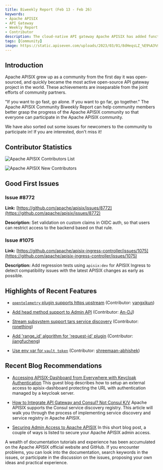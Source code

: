 ```yaml
---
title: Biweekly Report (Feb 13 - Feb 26)
keywords:
- Apache APISIX
- API Gateway
- Weekly Report
- Contributor
description: The cloud-native API gateway Apache APISIX has added functions such as enabling opentelemetry plugin to support https upstream and adding 'range_id' algorithm for 'request-id' plugin.
tags: [Community]
image: https://static.apiseven.com/uploads/2023/03/01/8dHeqsLZ_%E9%A3%9E%E4%B9%A620230301-134627.png
---
```


## Introduction

Apache APISIX grew up as a community from the first day it was open-sourced, and quickly became the most active open-source API gateway project in the world. These achievements are inseparable from the joint efforts of community partners.

"If you want to go fast, go alone. If you want to go far, go together." The Apache APISIX Community Biweekly Report can help community members better grasp the progress of the Apache APISIX community so that everyone can participate in the Apache APISIX community.

We have also sorted out some issues for newcomers to the community to participate in! If you are interested, don't miss it!

## Contributor Statistics

![Apache APISIX Contributors List](https://static.apiseven.com/uploads/2023/03/02/EKeV5LO5_1280X1280.PNG)

![Apache APISIX New Contributors](https://static.apiseven.com/uploads/2023/03/02/Gs550zSG_06b436c4-d10b-47d0-b610-cc9325a913.png)

## Good First Issues

### Issue #8772

**Link:** [https://github.com/apache/apisix/issues/8772](https://github.com/apache/apisix/issues/8772)

**Description:** Set validation on custom claims in OIDC auth, so that users can restrict access to the backend based on that rule.

### Issue #1075

**Link:** [https://github.com/apache/apisix-ingress-controller/issues/1075](https://github.com/apache/apisix-ingress-controller/issues/1075)

**Description:** Add regression tests using `apisix:dev` for APISIX Ingress to detect compatibility issues with the latest APISIX changes as early as possible.

## Highlights of Recent Features

- [`opentelemetry` plugin supports https upstream](https://github.com/apache/apisix/pull/8823) (Contributor: [yangxikun](https://github.com/yangxikun))

- [Add head method support to Admin API](https://github.com/apache/apisix/pull/8752) (Contributor: [An-DJ](https://github.com/An-DJ))

- [Stream subsystem support tars service discovery](https://github.com/apache/apisix/pull/8826) (Contributor: [ronething](https://github.com/ronething))

- [Add 'range_id' algorithm for 'request-id' plugin](https://github.com/apache/apisix/pull/8790) (Contributor: [jiangfucheng](https://github.com/jiangfucheng))

- [Use env var for `vault token`](https://github.com/apache/apisix/pull/8866) (Contributor: [shreemaan-abhishek](https://github.com/shreemaan-abhishek))

## Recent Blog Recommendations

- [Accessing APISIX-Dashboard from Everywhere with Keycloak Authentication](https://apisix.apache.org/blog/2023/01/02/accessing_apisix-dashboard_from_everywhere_with_keycloak_authentication/)
This guest blog describes how to setup an external access to apisix-dashboard protecting the URL with authentication managed by a keycloak server.

- [How to Integrate API Gateway and Consul? Not Consul K/V](https://apisix.apache.org/blog/2023/01/18/consul-with-apisix/)
Apache APISIX supports the Consul service discovery registry. This article will walk you through the process of implementing service discovery and service registry in Apache APISIX.

- [Securing Admin Access to Apache APISIX](https://apisix.apache.org/blog/2023/02/09/secure-apisix-admin/)
In this short blog post, a couple of ways is listed to secure your Apache APISIX admin access.

A wealth of documentation tutorials and experience has been accumulated on the Apache APISIX official website and GitHub. If you encounter problems, you can look into the documentation, search keywords in the issues, or participate in the discussion on the issues, proposing your own ideas and practical experience.
